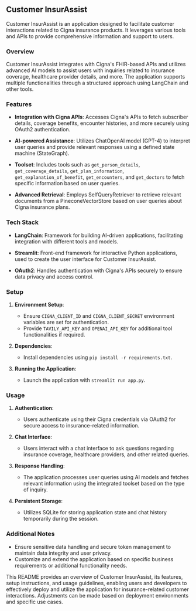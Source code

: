 ## Customer InsurAssist

Customer InsurAssist is an application designed to facilitate customer interactions related to Cigna insurance products. It leverages various tools and APIs to provide comprehensive information and support to users.

### Overview

Customer InsurAssist integrates with Cigna's FHIR-based APIs and utilizes advanced AI models to assist users with inquiries related to insurance coverage, healthcare provider details, and more. The application supports multiple functionalities through a structured approach using LangChain and other tools.

### Features

- **Integration with Cigna APIs**: Accesses Cigna's APIs to fetch subscriber details, coverage benefits, encounter histories, and more securely using OAuth2 authentication.
  
- **AI-powered Assistance**: Utilizes ChatOpenAI model (GPT-4) to interpret user queries and provide relevant responses using a defined state machine (StateGraph).

- **Toolset**: Includes tools such as `get_person_details`, `get_coverage_details`, `get_plan_information`, `get_explanation_of_benefit`, `get_encounters`, and `get_doctors` to fetch specific information based on user queries.

- **Advanced Retrieval**: Employs SelfQueryRetriever to retrieve relevant documents from a PineconeVectorStore based on user queries about Cigna insurance plans.

### Tech Stack

- **LangChain**: Framework for building AI-driven applications, facilitating integration with different tools and models.
  
- **Streamlit**: Front-end framework for interactive Python applications, used to create the user interface for Customer InsurAssist.

- **OAuth2**: Handles authentication with Cigna's APIs securely to ensure data privacy and access control.

### Setup

1. **Environment Setup**:
   - Ensure `CIGNA_CLIENT_ID` and `CIGNA_CLIENT_SECRET` environment variables are set for authentication.
   - Provide `TAVILY_API_KEY` and `OPENAI_API_KEY` for additional tool functionalities if required.

2. **Dependencies**:
   - Install dependencies using `pip install -r requirements.txt`.

3. **Running the Application**:
   - Launch the application with `streamlit run app.py`.

### Usage

1. **Authentication**:
   - Users authenticate using their Cigna credentials via OAuth2 for secure access to insurance-related information.

2. **Chat Interface**:
   - Users interact with a chat interface to ask questions regarding insurance coverage, healthcare providers, and other related queries.

3. **Response Handling**:
   - The application processes user queries using AI models and fetches relevant information using the integrated toolset based on the type of inquiry.

4. **Persistent Storage**:
   - Utilizes SQLite for storing application state and chat history temporarily during the session.

### Additional Notes

- Ensure sensitive data handling and secure token management to maintain data integrity and user privacy.
- Customize and extend the application based on specific business requirements or additional functionality needs.

This README provides an overview of Customer InsurAssist, its features, setup instructions, and usage guidelines, enabling users and developers to effectively deploy and utilize the application for insurance-related customer interactions. Adjustments can be made based on deployment environments and specific use cases.
